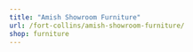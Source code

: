 ```yaml
---
title: "Amish Showroom Furniture"
url: /fort-collins/amish-showroom-furniture/
shop: furniture
---
```

